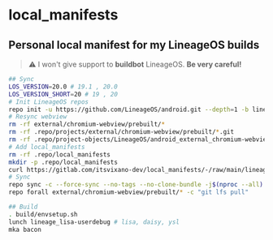 # local_manifests

## Personal local manifest for my LineageOS builds

> :warning: I won't give support to **buildbot** LineageOS. **Be very careful!**

```bash
## Sync
LOS_VERSION=20.0 # 19.1 , 20.0
LOS_VERSION_SHORT=20 # 19 , 20
# Init LineageOS repos
repo init -u https://github.com/LineageOS/android.git --depth=1 -b lineage-${LOS_VERSION} --git-lfs
# Resync webview
rm -rf external/chromium-webview/prebuilt/*  
rm -rf .repo/projects/external/chromium-webview/prebuilt/*.git
rm -rf .repo/project-objects/LineageOS/android_external_chromium-webview_prebuilt_*.git
# Add local_manifests
rm -rf .repo/local_manifests
mkdir -p .repo/local_manifests
curl https://gitlab.com/itsvixano-dev/local_manifests/-/raw/main/lineage-${LOS_VERSION_SHORT}.xml -o .repo/local_manifests/lineage.xml
# Sync
repo sync -c --force-sync --no-tags --no-clone-bundle -j$(nproc --all) --optimized-fetch --prune
repo forall external/chromium-webview/prebuilt/* -c "git lfs pull"

## Build
. build/envsetup.sh
lunch lineage_lisa-userdebug # lisa, daisy, ysl
mka bacon 
```

